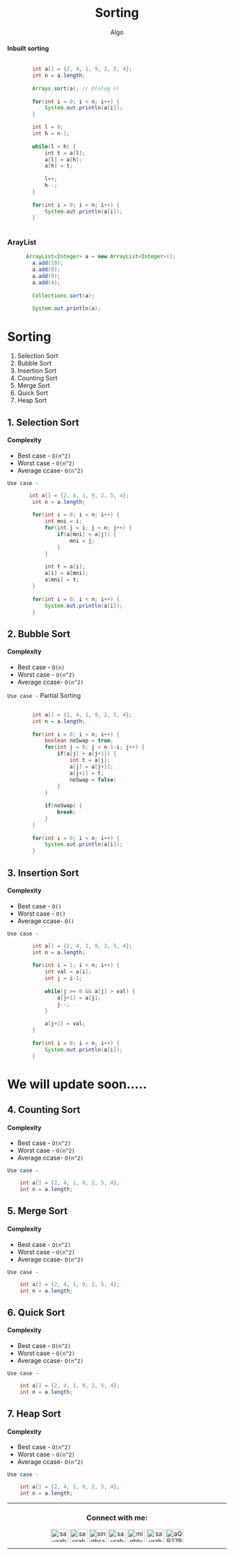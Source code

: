 <h1 align="center" > Sorting </h1>
<p align="center" > Algo </p>


#### Inbuilt sorting

```java

        int a[] = {2, 4, 1, 9, 2, 5, 4};
        int n = a.length;
        
        Arrays.sort(a); // O(nlog n)
        
        for(int i = 0; i < n; i++) {
            System.out.println(a[i]);
        }


```

```java
        int l = 0;
        int h = n-1;
        
        while(l < h) {
            int t = a[l];
            a[l] = a[h];
            a[h] = t;
            
            l++;
            h--;
        }
        
        for(int i = 0; i < n; i++) {
            System.out.println(a[i]);
        }
        

```
        

### ArayList

```java
      ArrayList<Integer> a = new ArrayList<Integer>();
        a.add(10);
        a.add(8);
        a.add(9);
        a.add(4);
        
        Collections.sort(a);
        
        System.out.println(a);

```


# Sorting
 1. Selection Sort
 2. Bubble Sort
 3. Insertion Sort
 4. Counting Sort
 5. Merge Sort
 6. Quick Sort
 7. Heap Sort


## 1. Selection Sort

#### Complexity
+ Best case - `O(n^2)`
+ Worst case - `O(n^2)`
+ Average ccase- `O(n^2)`

`Use case -`

```java
       int a[] = {2, 4, 1, 9, 2, 5, 4};
        int n = a.length;
        
        for(int i = 0; i < n; i++) {
            int mni = i;
            for(int j = i; j < n; j++) {
                if(a[mni] > a[j]) {
                    mni = j;
                }
            }
            
            int t = a[i];
            a[i] = a[mni];
            a[mni] = t;
        }
        
        for(int i = 0; i < n; i++) {
            System.out.println(a[i]);
        }

```


## 2. Bubble Sort


#### Complexity
+ Best case - `O(n)`
+ Worst case - `O(n^2)`
+ Average ccase- `O(n^2)`

`Use case -` Partial Sorting

```java
    
        int a[] = {2, 4, 1, 9, 2, 5, 4};
        int n = a.length;
        
        for(int i = 0; i < n; i++) {
            boolean noSwap = true;
            for(int j = 0; j < n-1-i; j++) {
                if(a[j] > a[j+1]) {
                    int t = a[j];
                    a[j] = a[j+1];
                    a[j+1] = t;
                    noSwap = false;
                }
            }
            
            if(noSwap) {
                break;
            }
        }
        
        for(int i = 0; i < n; i++) {
            System.out.println(a[i]);
        }

```


## 3. Insertion Sort


#### Complexity
+ Best case - `O()`
+ Worst case - `O()`
+ Average ccase- `O()`

`Use case -`

```java
        int a[] = {2, 4, 1, 9, 2, 5, 4};
        int n = a.length;
        
        for(int i = 1; i < n; i++) {
            int val = a[i];
            int j = i-1;
            
            while(j >= 0 && a[j] > val) {
                a[j+1] = a[j];
                j--;
            }
            
            a[j+1] = val;
        }
        
        for(int i = 0; i < n; i++) {
            System.out.println(a[i]);
        }
```

# We will update soon.....

## 4. Counting Sort


#### Complexity
+ Best case - `O(n^2)`
+ Worst case - `O(n^2)`
+ Average ccase- `O(n^2)`

`Use case -`

```java
    int a[] = {2, 4, 1, 9, 2, 5, 4};
    int n = a.length;

```


## 5. Merge Sort


#### Complexity
+ Best case - `O(n^2)`
+ Worst case - `O(n^2)`
+ Average ccase- `O(n^2)`

`Use case -`

```java
    int a[] = {2, 4, 1, 9, 2, 5, 4};
    int n = a.length;

```


## 6. Quick Sort


#### Complexity
+ Best case - `O(n^2)`
+ Worst case - `O(n^2)`
+ Average ccase- `O(n^2)`

`Use case -`

```java
    int a[] = {2, 4, 1, 9, 2, 5, 4};
    int n = a.length;

```


## 7. Heap Sort


#### Complexity
+ Best case - `O(n^2)`
+ Worst case - `O(n^2)`
+ Average ccase- `O(n^2)`

`Use case -`

```java
    int a[] = {2, 4, 1, 9, 2, 5, 4};
    int n = a.length;

```


    

---


<h3 align="center">Connect with me:</h3>
<p align="center">
<a href="https://twitter.com/saurabhbahadur" target="blank"><img align="center" src="https://raw.githubusercontent.com/rahuldkjain/github-profile-readme-generator/master/src/images/icons/Social/twitter.svg" alt="saurabhbahadur" height="30" width="40" /></a>
<a href="https://linkedin.com/in/saurabhbahadur" target="blank"><img align="center" src="https://raw.githubusercontent.com/rahuldkjain/github-profile-readme-generator/master/src/images/icons/Social/linked-in-alt.svg" alt="saurabhbahadur" height="30" width="40" /></a>
<a href="https://fb.com/singhsaurabhbahadur" target="blank"><img align="center" src="https://raw.githubusercontent.com/rahuldkjain/github-profile-readme-generator/master/src/images/icons/Social/facebook.svg" alt="singhsaurabhbahadur" height="30" width="40" /></a>
<a href="https://instagram.com/saurabhbahadur_" target="blank"><img align="center" src="https://raw.githubusercontent.com/rahuldkjain/github-profile-readme-generator/master/src/images/icons/Social/instagram.svg" alt="saurabhbahadur_" height="30" width="40" /></a>
<a href="https://www.youtube.com/c/mighty saur" target="blank"><img align="center" src="https://raw.githubusercontent.com/rahuldkjain/github-profile-readme-generator/master/src/images/icons/Social/youtube.svg" alt="mighty saur" height="30" width="40" /></a>
<a href="https://www.hackerrank.com/saurabhbahadur" target="blank"><img align="center" src="https://raw.githubusercontent.com/rahuldkjain/github-profile-readme-generator/master/src/images/icons/Social/hackerrank.svg" alt="saurabhbahadur" height="30" width="40" /></a>
<a href="https://discord.gg/aQR27Bg7de" target="blank"><img align="center" src="https://raw.githubusercontent.com/rahuldkjain/github-profile-readme-generator/master/src/images/icons/Social/discord.svg" alt="aQR27Bg7de" height="30" width="40" /></a>
</p>




---

